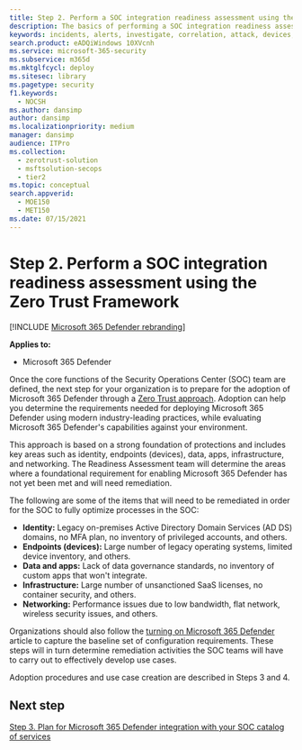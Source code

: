 ```yaml
---
title: Step 2. Perform a SOC integration readiness assessment using the Zero Trust Framework
description: The basics of performing a SOC integration readiness assessment using the Zero Trust Framework when integrating Microsoft 365 Defender into your security operations.
keywords: incidents, alerts, investigate, correlation, attack, devices, users, identities, identity, mailbox, email, 365, microsoft, m365, incident response, cyber-attack, secops, security operations, soc
search.product: eADQiWindows 10XVcnh
ms.service: microsoft-365-security
ms.subservice: m365d
ms.mktglfcycl: deploy
ms.sitesec: library
ms.pagetype: security
f1.keywords: 
  - NOCSH
ms.author: dansimp
author: dansimp
ms.localizationpriority: medium
manager: dansimp
audience: ITPro
ms.collection: 
  - zerotrust-solution
  - msftsolution-secops
  - tier2
ms.topic: conceptual
search.appverid: 
  - MOE150
  - MET150
ms.date: 07/15/2021
---
```


# Step 2. Perform a SOC integration readiness assessment using the Zero Trust Framework

[!INCLUDE [Microsoft 365 Defender rebranding](../includes/microsoft-defender.md)]

**Applies to:**
- Microsoft 365 Defender

Once the core functions of the Security Operations Center (SOC) team are defined, the next step for your organization is to prepare for the adoption of Microsoft 365 Defender through a [Zero Trust approach](/security/zero-trust/). Adoption can help you determine the requirements needed for deploying Microsoft 365 Defender using modern industry-leading practices, while evaluating Microsoft 365 Defender's capabilities against your environment.

This approach is based on a strong foundation of protections and includes key areas such as identity, endpoints (devices), data, apps, infrastructure, and networking. The Readiness Assessment team will determine the areas where a foundational requirement for enabling Microsoft 365 Defender has not yet been met and will need remediation.

The following are some of the items that will need to be remediated in order for the SOC to fully optimize processes in the SOC:

- **Identity:** Legacy on-premises Active Directory Domain Services (AD DS) domains, no MFA plan, no inventory of privileged accounts, and others.
- **Endpoints (devices):** Large number of legacy operating systems, limited device inventory, and others.
- **Data and apps:**  Lack of data governance standards, no inventory of custom apps that won't integrate.
- **Infrastructure:** Large number of unsanctioned SaaS licenses, no container security, and others.
- **Networking:** Performance issues due to low bandwidth, flat network, wireless security issues, and others.

Organizations should also follow the [turning on Microsoft 365 Defender](m365d-enable.md) article to capture the baseline set of configuration requirements. These steps will in turn determine remediation activities the SOC teams will have to carry out to effectively develop use cases. 

Adoption procedures and use case creation are described in Steps 3 and 4.

## Next step

[Step 3. Plan for Microsoft 365 Defender integration with your SOC catalog of services](integrate-microsoft-365-defender-secops-services.md)

